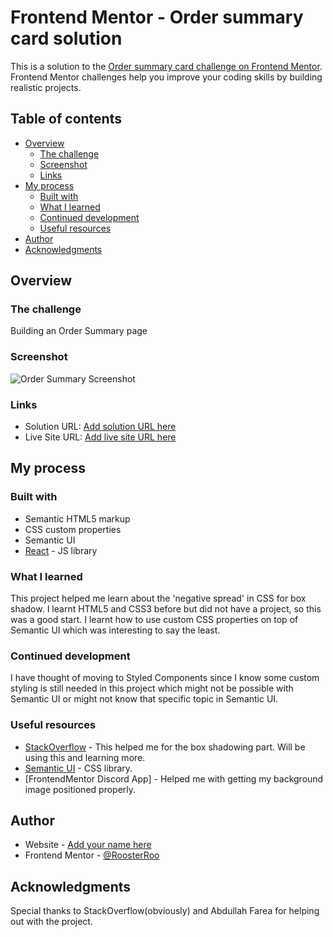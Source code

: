 # Frontend Mentor - Order summary card solution

This is a solution to the [Order summary card challenge on Frontend Mentor](https://www.frontendmentor.io/challenges/order-summary-component-QlPmajDUj). Frontend Mentor challenges help you improve your coding skills by building realistic projects. 

## Table of contents

- [Overview](#overview)
  - [The challenge](#the-challenge)
  - [Screenshot](#screenshot)
  - [Links](#links)
- [My process](#my-process)
  - [Built with](#built-with)
  - [What I learned](#what-i-learned)
  - [Continued development](#continued-development)
  - [Useful resources](#useful-resources)
- [Author](#author)
- [Acknowledgments](#acknowledgments)

## Overview

### The challenge

Building an Order Summary page

### Screenshot

![Order Summary Screenshot](./order-summary-screenshot.jpg)

### Links

- Solution URL: [Add solution URL here](https://your-solution-url.com)
- Live Site URL: [Add live site URL here](https://your-live-site-url.com)

## My process

### Built with

- Semantic HTML5 markup
- CSS custom properties
- Semantic UI
- [React](https://reactjs.org/) - JS library

### What I learned

This project helped me learn about the 'negative spread' in CSS for box shadow. I learnt HTML5
and CSS3 before but did not have a project, so this was a good start. I learnt how to use custom CSS properties on top of Semantic UI which was interesting to say the least.
 

### Continued development

I have thought of moving to Styled Components since I know some custom styling is still needed
in this project which might not be possible with Semantic UI or might not know that specific
topic in Semantic UI.

### Useful resources

- [StackOverflow](https://stackoverflow.com/questions/12798902/box-shadow-for-bottom-side-only) - This helped me for the box shadowing part. Will be using this and learning more.
- [Semantic UI](https://semantic-ui.com) - CSS library.
- [FrontendMentor Discord App] - Helped me with getting my background image positioned properly.

## Author

- Website - [Add your name here](https://www.your-site.com)
- Frontend Mentor - [@RoosterRoo](https://www.frontendmentor.io/profile/RoosterRoo)

## Acknowledgments

Special thanks to StackOverflow(obviously) and Abdullah Farea for helping out with the project.
